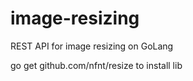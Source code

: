 # image-resizing
REST API for image resizing on GoLang


go get github.com/nfnt/resize to install lib
